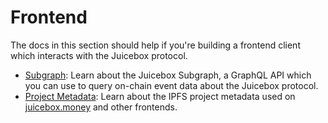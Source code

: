 # Frontend

The docs in this section should help if you're building a frontend client which interacts with the Juicebox protocol.

- [Subgraph](subgraph): Learn about the Juicebox Subgraph, a GraphQL API which you can use to query on-chain event data about the Juicebox protocol.
- [Project Metadata](metadata): Learn about the IPFS project metadata used on [juicebox.money](https://juicebox.money) and other frontends.

